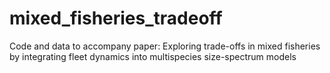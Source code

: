 # mixed_fisheries_tradeoff

Code and data to accompany paper: Exploring trade-offs in mixed fisheries by integrating fleet dynamics into multispecies size-spectrum models
